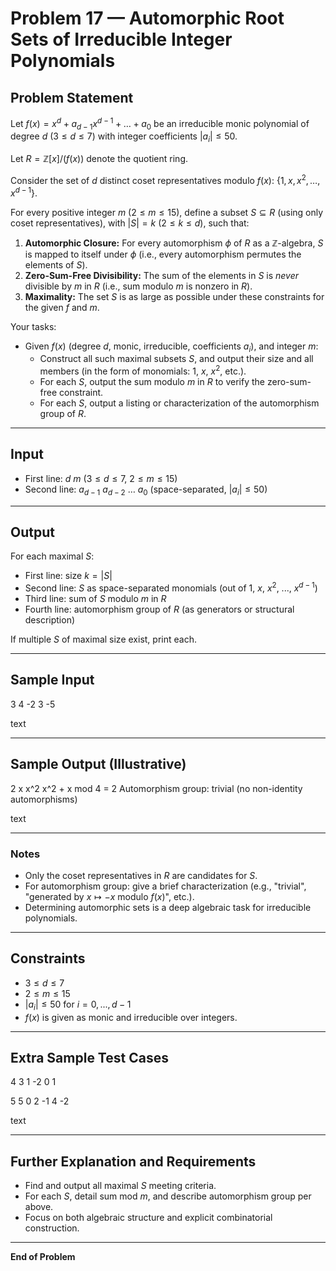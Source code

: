 # Problem 17 — Automorphic Root Sets of Irreducible Integer Polynomials

## Problem Statement

Let $f(x) = x^d + a_{d-1} x^{d-1} + \dots + a_0$ be an irreducible monic polynomial of degree $d$ ($3 \leq d \leq 7$) with integer coefficients $|a_i| \leq 50$.

Let $R = \mathbb{Z}[x]/(f(x))$ denote the quotient ring.

Consider the set of $d$ distinct coset representatives modulo $f(x)$: $\{1, x, x^2, \dots, x^{d-1}\}$.

For every positive integer $m$ ($2 \leq m \leq 15$), define a subset $S \subseteq R$ (using only coset representatives), with $|S| = k$ ($2 \leq k \leq d$), such that:

1. **Automorphic Closure:** For every automorphism $\phi$ of $R$ as a $\mathbb{Z}$-algebra, $S$ is mapped to itself under $\phi$ (i.e., every automorphism permutes the elements of $S$).
2. **Zero-Sum-Free Divisibility:** The sum of the elements in $S$ is *never* divisible by $m$ in $R$ (i.e., sum modulo $m$ is nonzero in $R$).
3. **Maximality:** The set $S$ is as large as possible under these constraints for the given $f$ and $m$.

Your tasks:

- Given $f(x)$ (degree $d$, monic, irreducible, coefficients $a_i$), and integer $m$:
  - Construct all such maximal subsets $S$, and output their size and all members (in the form of monomials: $1$, $x$, $x^2$, etc.).
  - For each $S$, output the sum modulo $m$ in $R$ to verify the zero-sum-free constraint.
  - For each $S$, output a listing or characterization of the automorphism group of $R$.

---

## Input

- First line: $d~m$ ($3 \leq d \leq 7$, $2 \leq m \leq 15$)
- Second line: $a_{d-1}~a_{d-2}~\dots~a_0$ (space-separated, $|a_i| \leq 50$)

---

## Output

For each maximal $S$:
- First line: size $k = |S|$
- Second line: $S$ as space-separated monomials (out of $1$, $x$, $x^2$, ..., $x^{d-1}$)
- Third line: sum of $S$ modulo $m$ in $R$
- Fourth line: automorphism group of $R$ (as generators or structural description)

If multiple $S$ of maximal size exist, print each.

---

## Sample Input

3 4
-2 3 -5

text

---

## Sample Output (Illustrative)

2
x x^2
x^2 + x mod 4 = 2
Automorphism group: trivial (no non-identity automorphisms)

text

---

### Notes

- Only the coset representatives in $R$ are candidates for $S$.
- For automorphism group: give a brief characterization (e.g., "trivial", "generated by $x \mapsto -x$ modulo $f(x)$", etc.).
- Determining automorphic sets is a deep algebraic task for irreducible polynomials.

---

## Constraints

- $3 \leq d \leq 7$
- $2 \leq m \leq 15$
- $|a_i| \leq 50$ for $i=0,...,d-1$
- $f(x)$ is given as monic and irreducible over integers.

---

## Extra Sample Test Cases

4 3
1 -2 0 1

5 5
0 2 -1 4 -2

text

---

## Further Explanation and Requirements

- Find and output all maximal $S$ meeting criteria.
- For each $S$, detail sum mod $m$, and describe automorphism group per above.
- Focus on both algebraic structure and explicit combinatorial construction.

---

**End of Problem**

